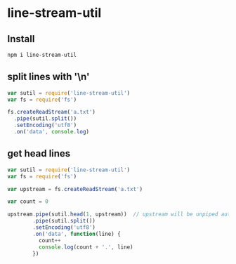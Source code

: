 line-stream-util
===================

## Install

```bash
npm i line-stream-util
```


## split lines with '\n'

```js
var sutil = require('line-stream-util')
var fs = require('fs')

fs.createReadStream('a.txt')
  .pipe(sutil.split())
  .setEncoding('utf8')
  .on('data', console.log)
```


## get head lines

```js
var sutil = require('line-stream-util')
var fs = require('fs')

var upstream = fs.createReadStream('a.txt')

var count = 0

upstream.pipe(sutil.head(1, upstream))  // upstream will be unpiped automatically
        .pipe(sutil.split())
        .setEncoding('utf8')
        .on('data', function(line) {
          count++
          console.log(count + '.', line)
        })
```


